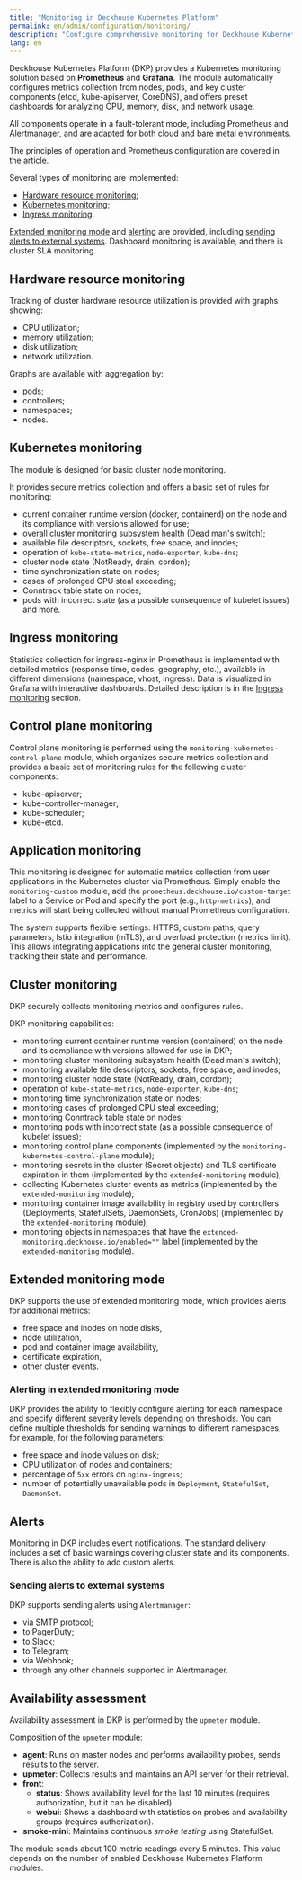 ```yaml
---
title: "Monitoring in Deckhouse Kubernetes Platform"
permalink: en/admin/configuration/monitoring/
description: "Configure comprehensive monitoring for Deckhouse Kubernetes Platform with Prometheus and Grafana. Metrics collection, alerting, dashboards, and SLA monitoring for cluster health."
lang: en
---
```


Deckhouse Kubernetes Platform (DKP) provides a Kubernetes monitoring solution based on **Prometheus** and **Grafana**.
The module automatically configures metrics collection from nodes, pods, and key cluster components (etcd, kube-apiserver, CoreDNS), and offers preset dashboards for analyzing CPU, memory, disk, and network usage.

All components operate in a fault-tolerant mode, including Prometheus and Alertmanager, and are adapted for both cloud and bare metal environments.

The principles of operation and Prometheus configuration are covered in the [article](docs/documentation/pages/admin/monitoring/prometheus.html).

Several types of monitoring are implemented:
- [Hardware resource monitoring](#hardware-resource-monitoring);
- [Kubernetes monitoring](#kubernetes-monitoring);
- [Ingress monitoring](#ingress-monitoring).

[Extended monitoring mode](#extended-monitoring-mode) and [alerting](#alerts) are provided, including [sending alerts to external systems](#sending-alerts-to-external-systems). Dashboard monitoring is available, and there is cluster SLA monitoring.

## Hardware resource monitoring

Tracking of cluster hardware resource utilization is provided with graphs showing:

- CPU utilization;
- memory utilization;
- disk utilization;
- network utilization.

Graphs are available with aggregation by:

- pods;
- controllers;
- namespaces;
- nodes.

## Kubernetes monitoring

The module is designed for basic cluster node monitoring.

It provides secure metrics collection and offers a basic set of rules for monitoring:
- current container runtime version (docker, containerd) on the node and its compliance with versions allowed for use;
- overall cluster monitoring subsystem health (Dead man's switch);
- available file descriptors, sockets, free space, and inodes;
- operation of `kube-state-metrics`, `node-exporter`, `kube-dns`;
- cluster node state (NotReady, drain, cordon);
- time synchronization state on nodes;
- cases of prolonged CPU steal exceeding;
- Conntrack table state on nodes;
- pods with incorrect state (as a possible consequence of kubelet issues) and more.

## Ingress monitoring

Statistics collection for ingress-nginx in Prometheus is implemented with detailed metrics (response time, codes, geography, etc.), available in different dimensions (namespace, vhost, ingress). Data is visualized in Grafana with interactive dashboards.
Detailed description is in the [Ingress monitoring](../../../admin/network/alb-nginx.html#monitoring-and-statistics) section.

## Control plane monitoring

Control plane monitoring is performed using the `monitoring-kubernetes-control-plane` module, which organizes secure metrics collection and provides a basic set of monitoring rules for the following cluster components:
* kube-apiserver;
* kube-controller-manager;
* kube-scheduler;
* kube-etcd.

## Application monitoring

This monitoring is designed for automatic metrics collection from user applications in the Kubernetes cluster via Prometheus. Simply enable the `monitoring-custom` module, add the `prometheus.deckhouse.io/custom-target` label to a Service or Pod and specify the port (e.g., `http-metrics`), and metrics will start being collected without manual Prometheus configuration.

The system supports flexible settings: HTTPS, custom paths, query parameters, Istio integration (mTLS), and overload protection (metrics limit).
This allows integrating applications into the general cluster monitoring, tracking their state and performance.

## Cluster monitoring

DKP securely collects monitoring metrics and configures rules.

DKP monitoring capabilities:
- monitoring current container runtime version (containerd) on the node and its compliance with versions allowed for use in DKP;
- monitoring cluster monitoring subsystem health (Dead man's switch);
- monitoring available file descriptors, sockets, free space, and inodes;
- monitoring cluster node state (NotReady, drain, cordon);
- operation of `kube-state-metrics`, `node-exporter`, `kube-dns`;
- monitoring time synchronization state on nodes;
- monitoring cases of prolonged CPU steal exceeding;
- monitoring Conntrack table state on nodes;
- monitoring pods with incorrect state (as a possible consequence of kubelet issues);
- monitoring control plane components (implemented by the `monitoring-kubernetes-control-plane` module);
- monitoring secrets in the cluster (Secret objects) and TLS certificate expiration in them (implemented by the `extended-monitoring` module);
- collecting Kubernetes cluster events as metrics (implemented by the `extended-monitoring` module);
- monitoring container image availability in registry used by controllers (Deployments, StatefulSets, DaemonSets, CronJobs) (implemented by the `extended-monitoring` module);
- monitoring objects in namespaces that have the `extended-monitoring.deckhouse.io/enabled=""` label (implemented by the `extended-monitoring` module).

## Extended monitoring mode

DKP supports the use of extended monitoring mode, which provides alerts for additional metrics:

- free space and inodes on node disks,
- node utilization,
- pod and container image availability,
- certificate expiration,
- other cluster events.

### Alerting in extended monitoring mode

DKP provides the ability to flexibly configure alerting for each namespace and specify different severity levels depending on thresholds. You can define multiple thresholds for sending warnings to different namespaces, for example, for the following parameters:

- free space and inode values on disk;
- CPU utilization of nodes and containers;
- percentage of `5xx` errors on `nginx-ingress`;
- number of potentially unavailable pods in `Deployment`, `StatefulSet`, `DaemonSet`.

## Alerts

Monitoring in DKP includes event notifications. The standard delivery includes a set of basic warnings covering cluster state and its components. There is also the ability to add custom alerts.

### Sending alerts to external systems

DKP supports sending alerts using `Alertmanager`:

- via SMTP protocol;
- to PagerDuty;
- to Slack;
- to Telegram;
- via Webhook;
- through any other channels supported in Alertmanager.

## Availability assessment

Availability assessment in DKP is performed by the `upmeter` module.

Composition of the `upmeter` module:

- **agent**: Runs on master nodes and performs availability probes, sends results to the server.
- **upmeter**: Collects results and maintains an API server for their retrieval.
- **front**:
  - **status**: Shows availability level for the last 10 minutes (requires authorization, but it can be disabled).
  - **webui**: Shows a dashboard with statistics on probes and availability groups (requires authorization).
- **smoke-mini**: Maintains continuous *smoke testing* using StatefulSet.

The module sends about 100 metric readings every 5 minutes. This value depends on the number of enabled Deckhouse Kubernetes Platform modules.
